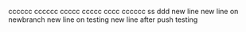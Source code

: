 cccccc
cccccc
ccccc
ccccc
cccc
cccccc
ss
ddd
new line
new line on newbranch
new line on testing
new line after push testing
